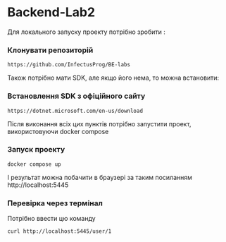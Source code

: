 # Backend-Lab2
Для локального запуску проекту потрібно зробити :
### Клонувати репозиторій
```
https://github.com/InfectusProg/BE-labs
```
Також потрібно мати SDK, але якщо його нема, то можна встановити:
### Встановлення SDK з офіційного сайту
```
https://dotnet.microsoft.com/en-us/download
```
Після виконання всіх цих пунктів потрібно запустити проект, використовуючи docker compose
### Запуск проекту
```
docker compose up
```
І результат можна побачити в браузері за таким посиланням http://localhost:5445
### Перевірка через термінал
Потрібно ввести цю команду
```
curl http://localhost:5445/user/1
```
